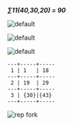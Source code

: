 *****∑11(40,30,20) = 90*****

![default](https://user-images.githubusercontent.com/8466209/202907770-85d847b3-70c2-4f98-bd41-419a60b4e7b7.png)

![default](https://user-images.githubusercontent.com/8466209/202908008-13ffc49a-3c98-4d6a-8c81-49000c906224.png)

![default](https://user-images.githubusercontent.com/8466209/202907847-15b83802-b647-4c70-8bca-0db0ffa29ca6.png)

```
---+-----+-----
 1 | 1   | 18
---+-----+-----
 2 | 19  | 29
---+-----+-----
 3 | {30}|{43}
---+-----+-----

```

![rep fork](https://user-images.githubusercontent.com/8466209/206839286-d3a9b366-fbd1-4953-badd-c760eeb07436.png)


